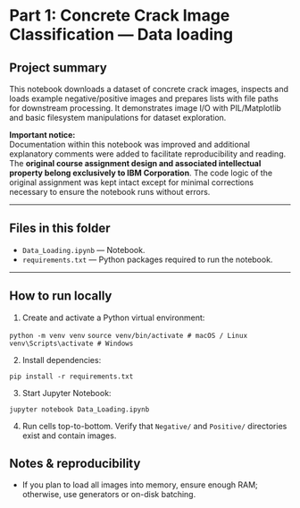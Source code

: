 # Part 1: Concrete Crack Image Classification — Data loading

## Project summary 
This notebook downloads a dataset of concrete crack images, inspects and loads example negative/positive images and prepares lists with file paths for downstream processing. It demonstrates image I/O with PIL/Matplotlib and basic filesystem manipulations for dataset exploration.

**Important notice:**  
Documentation within this notebook was improved and additional explanatory comments were added to facilitate reproducibility and reading. The **original course assignment design and associated intellectual property belong exclusively to IBM Corporation**. The code logic of the original assignment was kept intact except for minimal corrections necessary to ensure the notebook runs without errors.

---

## Files in this folder
- `Data_Loading.ipynb` — Notebook.  
- `requirements.txt` — Python packages required to run the notebook.  

---

## How to run locally

1. Create and activate a Python virtual environment:

`python -m venv venv`
`source venv/bin/activate # macOS / Linux`
`venv\Scripts\activate # Windows`

2. Install dependencies:

`pip install -r requirements.txt`

3. Start Jupyter Notebook:

`jupyter notebook Data_Loading.ipynb`

4. Run cells top-to-bottom. Verify that `Negative/` and `Positive/` directories exist and contain images.

## Notes & reproducibility

- If you plan to load all images into memory, ensure enough RAM; otherwise, use generators or on-disk batching.
